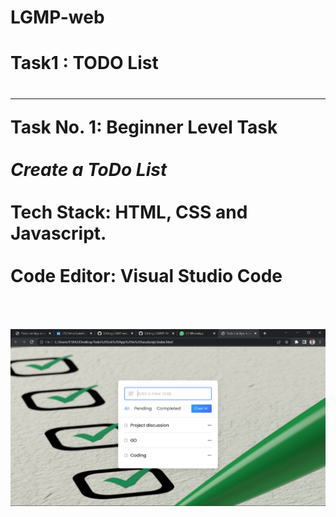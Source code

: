 
# LGMP-web

<h1><b>Task1 : TODO List</b><br><h1>
  <hr>
<b>Task No. 1: Beginner Level Task</b><br><br>
  <i><b>Create a ToDo List</b></i><br><br>
<b>Tech Stack:<b> HTML, CSS and Javascript.<br><br>
<b>Code Editor:<b> Visual Studio Code<br><br><br>
  <img src ="https://github.com/Fahad8421/LGMP-web/blob/main/Task1/SS.PNG" alt ="todolist">
